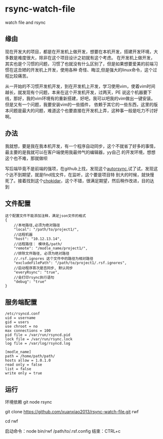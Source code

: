 rsync-watch-file
================

watch file and rsync

缘由
----

现在开发大的项目，都是在开发机上做开发，想要在本机开发，搭建开发环境，大多数是难度很大，除非在这个项目设计之初就有这个考虑。
在开发机上做开发，其实也是个习惯的问题，习惯了也就没有什么区别了，但是如果想要爱美的前端习惯在这丑陋的开发机上开发，使用各种
奇怪、晦涩,但是强大的linux命令，这个过程比较痛苦。

从一开始的不习惯开发机开发，到在开发机上开发，学习使用vim，使着vim时间越长，就发现有个问题，本来在这个开发机开发，过两天，PE
说这个机器要下线，那好，我的vim环境有的重新搭建，好吧，我可以吧我的vim做出一键安装。但是又有一个问题，我要安装vim的一些插件，
依赖于其它的一些东西，这里的版本问题是最大的问题，难道这个也要直接在开发机上弄，这种事一般是吃力不讨好啊。

办法
----

我就想，要是我在我本机开发，有一个程序自动同步，这个不就省了好多的事情，最主要的是我就可以在客户端使用我最帅气的编辑器，yy自己
的开发环境，想想这个也不难，那就做呗

写后端毕竟不是前端的强项，在github上找，发现这个[autorsync](https://github.com/mattes/autorsync),试了试，发现这个达不到期望，就是find找文件，在监听，这个要是项目特
别大的时候，就快慢死了。接着找到这个[chokidar](https://github.com/paulmillr/chokidar)，这个不错，很满足期望，然后稍作改进，目的达到


文件配置
----

````
这个配置文件不能添加注释，满足json文件的格式
{
	//本地路径,必须为绝对路径
	"local": "/path/to/project1/",
	//远程机器
	"host": "10.12.13.14",
	//远程路径： 模块名/path/
	"remote": "/modle_name/project1/",
	//排除文件路径, 必须为绝对路径
	//.rsf.ignores 这个文件中的路径为相对路径
	"excludeFilePath": "/path/to/project1/.rsf.ignores",
	//启动程序首次是否同步, 默认同步
	"everyRsync": "true",
	//会打印rsync执行语句
	"debug": "true"
}

````

服务端配置
----

````
/etc/rsyncd.conf
uid = username
gid = users
use chroot = no
max connections = 100
pid file = /var/run/rsyncd.pid
lock file = /var/run/rsync.lock
log file = /var/log/rsyncd.log

[modle_name]
path = /home/path/path/
hosts allow = 1.0.1.0
read only = false
list = false
write only = true
````

运行
----

环境依赖 git node rsync

git clone https://github.com/xuanxiao2013/rsync-watch-file.git rwf

cd rwf

启动命令：node bin/rwf /path/to/.rsf.config
结束：CTRL+c






